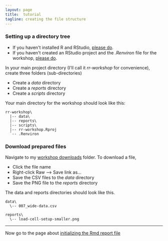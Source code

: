 ```yaml
---
layout: page
title:  tutorial
tagline: creating the file structure
---
```


### Setting up a directory tree

- If you haven't installed R and RStudio, [please do](002_pre-hw.html). 
- If you haven't created an RStudio project and the *.Renviron* file for the workshop, [please do](002_pre-hw.html). 


In your main project directory (I'll call it *rr-workshop* for convenience), create three folders (sub-directories)

- Create a *data* directory
- Create a *reports* directory
- Create a *scripts* directory

Your main directory for the workshop should look like this: 

```
rr-workshop\
  |-- data\
  |-- reports\
  |-- scripts\
  |-- rr-workshop.Rproj
  `-- .Renviron
```

### Download prepared files 
 
Navigate to my [workshop downloads](../resources/downloads) folder. To download a file, 

- Click the file name 
- Right-click Raw --> Save link as... 
- Save the CSV files to the *data* directory 
- Save the PNG file to the *reports* directory 

The data and reports directories should look like this. 

```
data\
  \-- 007_wide-data.csv
  
reports\
  \-- load-cell-setup-smaller.png
```

--- 
Now go to the page about [initializing the Rmd report file](04-initialize-Rmd.html)
